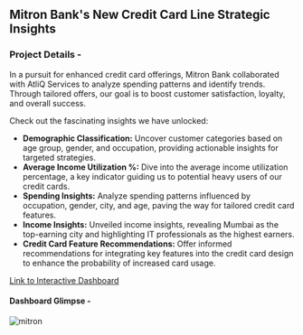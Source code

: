 ## Mitron Bank's New Credit Card Line Strategic Insights

### Project Details -

In a pursuit for enhanced credit card offerings, Mitron Bank collaborated with AtliQ Services to analyze spending patterns and identify trends. Through tailored offers, our goal is to boost customer satisfaction, loyalty, and overall success.

Check out the fascinating insights we have unlocked:

- **Demographic Classification:** Uncover customer categories based on age group, gender, and occupation, providing actionable insights for targeted strategies.
- **Average Income Utilization %:** Dive into the average income utilization percentage, a key indicator guiding us to potential heavy users of our credit cards.
- **Spending Insights:** Analyze spending patterns influenced by occupation, gender, city, and age, paving the way for tailored credit card features.
- **Income Insights:** Unveiled income insights, revealing Mumbai as the top-earning city and highlighting IT professionals as the highest earners.
- **Credit Card Feature Recommendations:** Offer informed recommendations for integrating key features into the credit card design to enhance the probability of increased card usage.

<a href="https://app.powerbi.com/view?r=eyJrIjoiNTNlMWEyZjAtYzE0Yi00NzgzLWEzNTUtMTQ3MTMxMWQ4OGZiIiwidCI6ImM2ZTU0OWIzLTVmNDUtNDAzMi1hYWU5LWQ0MjQ0ZGM1YjJjNCJ9">Link to Interactive Dashboard</a>

#### Dashboard Glimpse -

![mitron](https://github.com/ayushkhandelwal123/Mitron-Bank-s-New-Credit-Card-Line-Strategic-Insights/assets/35632919/842f2d2c-80d2-421f-9fab-f52ea06bae0e)
